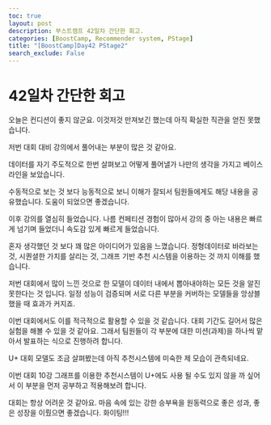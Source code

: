 ```yaml
---
toc: true
layout: post
description: 부스트캠프 42일차 간단한 회고.
categories: [BoostCamp, Recommender system, PStage]
title: "[BoostCamp]Day42 PStage2"
search_exclude: False
---
```

# 42일차 간단한 회고

오늘은 컨디션이 좋지 않군요. 이것저것 만져보긴 했는데 아직 확실한 직관을 얻진 못했습니다.

저번 대회 대비 강의에서 풀어내는 부분이 많은 것 같아요.

데이터를 자기 주도적으로 한번 살펴보고 어떻게 풀어낼가 나만의 생각을 가지고 베이스라인을 보았습니다.

수동적으로 보는 것 보다 능동적으로 보니 이해가 잘되서 팀원들에게도 해당 내용을 공유했습니다. 도움이 되었으면 좋겠습니다.

이후 강의를 열심히 들었습니다. 나름 컨페티션 경험이 많아서 강의 중 아는 내용은 빠르게 넘기며 들었더니 속도감 있게 빠르게 들었습니다.

혼자 생각했던 것 보다 꽤 많은 아이디어가 있음을 느꼈습니다. 정형데이터로 바라보는 것, 시퀀셜한 가치를 살리는 것, 그래프 기반 추천 시스템을 이용하는 것 까지 이해를 했습니다.

저번 대회에서 많이 느낀 것으로 한 모델이 데이터 내에서 뽑아내야하는 모든 것을 알진 못한다는 것 입니다. 일정 성능이 검증되며 서로 다른 부분을 커버하는 모델들을 앙상블 했을 때 효과가 커지죠.

이번 대회에서도 이를 적극적으로 활용할 수 있을 것 같습니다. 대회 기간도 길어서 많은 실험을 해볼 수 있을 것 같아요. 그래서 팀원들이 각 부분에 대한 미션(과제)을 하나씩 맡아서 발표하는 식으로 진행하려 합니다.

U+ 대회 모델도 조금 살펴봤는데 아직 추천시스템에 미숙한 제 모습이 관측되네요.

이번 대회 10강 그래프를 이용한 추천시스템이 U+에도 사용 될 수도 있지 않을 까 싶어서 이 부분을 먼저 공부하고 적용해보려 합니다.

대회는 항상 어려운 것 같아요. 마음 속에 있는 강한 승부욕을 원동력으로 좋은 성과, 좋은 성장을 이뤘으면 좋겠습니다. 화이팅!!!